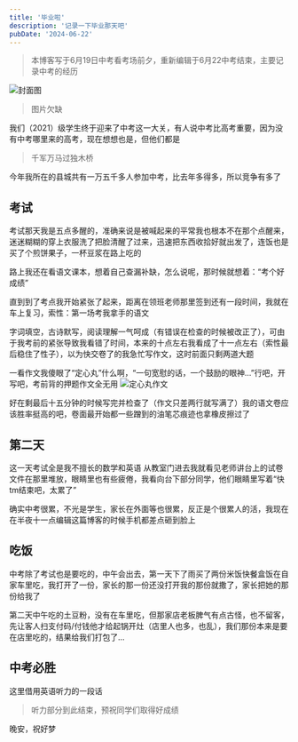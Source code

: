 ```yaml
---
title: '毕业啦'
description: '记录一下毕业那天吧'
pubDate: '2024-06-22'
---
```


>本博客写于6月19日中考看考场前夕，重新编辑于6月22中考结束，主要记录中考的经历

![封面图](https://cdn.linexic.top/gh/LineXic/img/img/school.webp)
> 图片欠缺

我们（2021）级学生终于迎来了中考这一大关，有人说中考比高考重要，因为没有中考哪里来的高考，现在想想也是，但他们都是
> 千军万马过独木桥

今年我所在的县城共有一万五千多人参加中考，比去年多得多，所以竞争有多了

## 考试

考试那天我是五点多醒的，准确来说是被喊起来的平常我也根本不在那个点醒来，迷迷糊糊的穿上衣服洗了把脸清醒了过来，迅速把东西收拾好就出发了，连饭也是买了个煎饼果子，一杯豆浆在路上吃的

路上我还在看语文课本，想着自己查漏补缺，怎么说呢，那时候就想着：“考个好成绩”

直到到了考点我开始紧张了起来，距离在领班老师那里签到还有一段时间，我就在车上复习，索性：第一场考我拿手的语文

字词填空，古诗默写，阅读理解一气呵成（有错误在检查的时候被改正了），可由于我考前的紧张导致我看错了时间，本来的十点左右我看成了十一点左右（索性最后稳住了性子），以为快交卷了的我急忙写作文，这时前面只剩两道大题

一看作文我傻眼了“定心丸”什么啊，“一句宽慰的话，一个鼓励的眼神...”行吧，开写吧，考前背的押题作文全无用
![定心丸作文](https://cdn.linexic.top/gh/LineXic/img/img/blog/Image_1722267460070.jpg)

好在剩最后十五分钟的时候写完并检查了（作文只差两行就写满了）我的语文卷应该胜率挺高的吧，卷面最开始都一些蹭到的油笔芯痕迹也拿橡皮擦过了

## 第二天

这一天考试全是我不擅长的数学和英语
从教室门进去我就看见老师讲台上的试卷文件在那里堆放，眼睛里也有些疲倦，我看向台下部分同学，他们眼睛里写着“快tm结束吧，太累了”

确实中考很累，不光是学生，家长在外面等也很累，反正是个很累人的活，我现在在半夜十一点编辑这篇博客的时候手机都差点砸到脸上

## 吃饭

中考除了考试也是要吃的，中午会出去，第一天下了雨买了两份米饭快餐盒饭在自家车里吃，我打开了一份，家长的那一份还没打开我的那份就撒了，家长把她的那份给我了

第二天中午吃的土豆粉，没有在车里吃，但那家店老板脾气有点古怪，也不留客，先让客人扫支付码/付钱他才给起锅开灶（店里人也多，也乱），我们那份本来是要在店里吃的，结果给我们打包了...

## 中考必胜

这里借用英语听力的一段话
> 听力部分到此结束，预祝同学们取得好成绩

晚安，祝好梦
